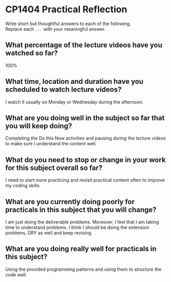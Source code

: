 # CP1404 Practical Reflection

Write short but thoughtful answers to each of the following.  
Replace each `...` with your meaningful answer.

## What percentage of the lecture videos have you watched so far?

100%

## What time, location and duration have you scheduled to watch lecture videos?

I watch it usually on Monday or Wednesday during the afternoon.

## What are you doing well in the subject so far that you will keep doing?

Completing the Do this Now activities and pausing during the lecture videos to make sure I understand the content well.

## What do you need to stop or change in your work for this subject overall so far?

I need to start more practicing and revisit practical content often to improve my coding skills.

## What are you currently doing poorly for practicals in this subject that you will change?

I am just doing the deliverable problems. Moreover, I feel that I am taking time to understand problems. I think I should be doing the extension problems, DRY as well and keep revising. 

## What are you doing really well for practicals in this subject?

Using the provided programming patterns and using them to structure the code well.
